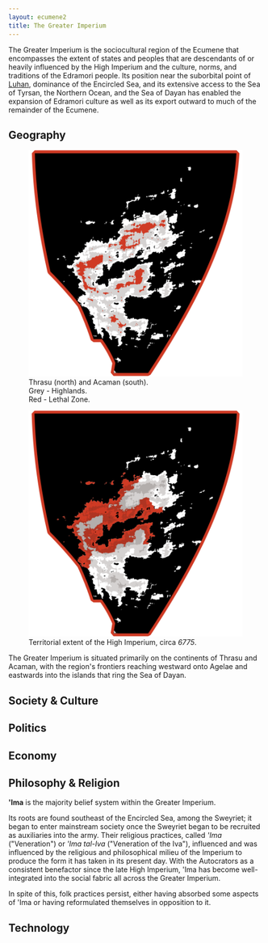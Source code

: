 ```yaml
---
layout: ecumene2
title: The Greater Imperium
---
```


The Greater Imperium is the sociocultural region of the Ecumene that encompasses the extent of states and peoples that are descendants of or heavily influenced by the High Imperium and the culture, norms, and traditions of the Edramori people. Its position near the suborbital point of [Luhan](/ecumene/heavens/#luhan-the-great-mother), dominance of the Encircled Sea, and its extensive access to the Sea of Tyrsan, the Northern Ocean, and the Sea of Dayan has enabled the expansion of Edramori culture as well as its export outward to much of the remainder of the Ecumene.

## Geography

<figure class="paired-figures">
	<img src="/assets/img/thrasu+acaman.png">
	<figcaption>Thrasu (north) and Acaman (south).<br>Grey - Highlands.<br>Red - Lethal Zone.</figcaption>
</figure>
<figure class="paired-figures">
	<img src="/assets/img/high-imperium.png">
	<figcaption>Territorial extent of the High Imperium, circa <em>6775</em>.</figcaption>
</figure>

The Greater Imperium is situated primarily on the continents of Thrasu and Acaman, with the region's frontiers reaching westward onto Agelae and eastwards into the islands that ring the Sea of Dayan. 

## Society & Culture

## Politics

## Economy

## Philosophy & Religion

**'Ima** is the majority belief system within the Greater Imperium.

Its roots are found southeast of the Encircled Sea, among the Sweyriet; it began to enter mainstream society once the Sweyriet began to be recruited as auxiliaries into the army. Their religious practices, called *'Ima* ("Veneration") or *'Ima tal-Iva* ("Veneration of the Iva"), influenced and was influenced by the religious and philosophical milieu of the Imperium to produce the form it has taken in its present day. With the Autocrators as a consistent benefactor since the late High Imperium, 'Ima has become well-integrated into the social fabric all across the Greater Imperium.

In spite of this, folk practices persist, either having absorbed some aspects of 'Ima or having reformulated themselves in opposition to it.

## Technology

